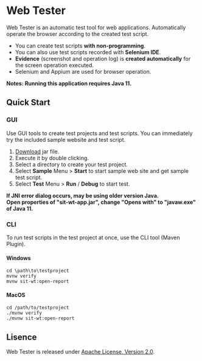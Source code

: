 # Web Tester

Web Tester is an automatic test tool for web applications. Automatically operate the browser according to the created test script. 

* You can create test scripts **with non-programming**.
* You can also use test scripts recorded with **Selenium IDE**.
* **Evidence** (screenshot and operation log) is **created automatically** for the screen operation executed.
* Selenium and Appium are used for browser operation.

**Notes: Running this application requires Java 11.**

## Quick Start

### GUI 

Use GUI tools to create test projects and test scripts.
You can immediately try the included sample website and test script.

1. [Download](https://repo.maven.apache.org/maven2/io/sitoolkit/wt/sit-wt-app/3.0.0-beta.1/sit-wt-app-3.0.0-beta.1.jar) jar file.
1. Execute it by double clicking.
1. Select a directory to create your test project.
1. Select **Sample** Menu > **Start** to start sample web site and get sample test script.
1. Select **Test** Menu > **Run** / **Debug** to start test.

**If JNI error dialog occurs, may be using older version Java.**  
**Open properties of "sit-wt-app.jar", change "Opens with" to "javaw.exe" of Java 11.**

### CLI

To run test scripts in the test project at once, use the CLI tool (Maven Plugin).

#### Windows

```
cd \path\to\testproject
mvnw verify
mvnw sit-wt:open-report
```

#### MacOS

```
cd /path/to/testproject
./mvnw verify
./mvnw sit-wt:open-report
```


## Lisence

Web Tester is released under [Apache License, Version 2.0](http://www.apache.org/licenses/LICENSE-2.0).
